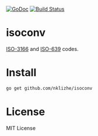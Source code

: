 [![GoDoc](https://godoc.org/github.com/nklizhe/isoconv?status.svg)](https://godoc.org/github.com/nklizhe/isoconv) [![Build Status](https://travis-ci.org/nklizhe/isoconv.svg?branch=master)](https://travis-ci.org/nklizhe/isoconv)

isoconv
=======
[ISO-3166](https://en.wikipedia.org/wiki/ISO_3166) and [ISO-639](https://en.wikipedia.org/wiki/List_of_ISO_639-1_codes) codes.

# Install

```bash
go get github.com/nklizhe/isoconv
```

# License
MIT License